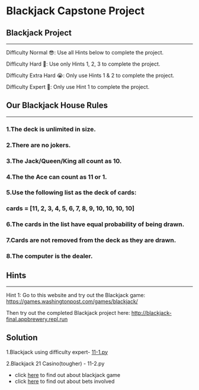 # Blackjack Capstone Project

## Blackjack Project 
------------------------------------
Difficulty Normal 😎: Use all Hints below to complete the project.

Difficulty Hard 🤔: Use only Hints 1, 2, 3 to complete the project.

Difficulty Extra Hard 😭: Only use Hints 1 & 2 to complete the project.

Difficulty Expert 🤯: Only use Hint 1 to complete the project.

## Our Blackjack House Rules 
-----------------------------
### 1.The deck is unlimited in size. 
### 2.There are no jokers. 
### 3.The Jack/Queen/King all count as 10.
### 4.The the Ace can count as 11 or 1.
### 5.Use the following list as the deck of cards:
### cards = [11, 2, 3, 4, 5, 6, 7, 8, 9, 10, 10, 10, 10]
### 6.The cards in the list have equal probability of being drawn.
### 7.Cards are not removed from the deck as they are drawn.
### 8.The computer is the dealer.

## Hints
--------------------------------------
Hint 1: Go to this website and try out the Blackjack game: 
   https://games.washingtonpost.com/games/blackjack/

Then try out the completed Blackjack project here: 
   http://blackjack-final.appbrewery.repl.run

## Solution

1.Blackjack using difficulty expert- [11-1.py](https://github.com/priyanka-111-droid/100daysofcode/blob/main/Day011/11-1.py)

2.Blackjack 21 Casino(tougher) - 11-2.py

* click [here](https://bicyclecards.com/how-to-play/blackjack/) to find out about blackjack game
* click  [here](https://www.businessinsider.in/finance/you-better-know-these-basic-rules-before-you-even-think-of-playing-blackjack/articleshow/37197646.cms) to find out about bets involved


